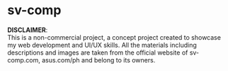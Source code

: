 # sv-comp

<b>DISCLAIMER</b>:<br>
This is a non-commercial project, a concept project created to showcase my web development and UI/UX skills. All the materials including descriptions and images are taken from the official website of sv-comp.com, asus.com/ph and belong to its owners.
